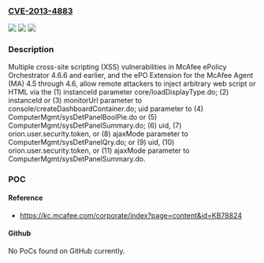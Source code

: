 ### [CVE-2013-4883](https://cve.mitre.org/cgi-bin/cvename.cgi?name=CVE-2013-4883)
![](https://img.shields.io/static/v1?label=Product&message=n%2Fa&color=blue)
![](https://img.shields.io/static/v1?label=Version&message=n%2Fa&color=blue)
![](https://img.shields.io/static/v1?label=Vulnerability&message=n%2Fa&color=brighgreen)

### Description

Multiple cross-site scripting (XSS) vulnerabilities in McAfee ePolicy Orchestrator 4.6.6 and earlier, and the ePO Extension for the McAfee Agent (MA) 4.5 through 4.6, allow remote attackers to inject arbitrary web script or HTML via the (1) instanceId parameter core/loadDisplayType.do; (2) instanceId or (3) monitorUrl parameter to console/createDashboardContainer.do; uid parameter to (4) ComputerMgmt/sysDetPanelBoolPie.do or (5) ComputerMgmt/sysDetPanelSummary.do; (6) uid, (7) orion.user.security.token, or (8) ajaxMode parameter to ComputerMgmt/sysDetPanelQry.do; or (9) uid, (10) orion.user.security.token, or (11) ajaxMode parameter to ComputerMgmt/sysDetPanelSummary.do.

### POC

#### Reference
- https://kc.mcafee.com/corporate/index?page=content&id=KB78824

#### Github
No PoCs found on GitHub currently.

